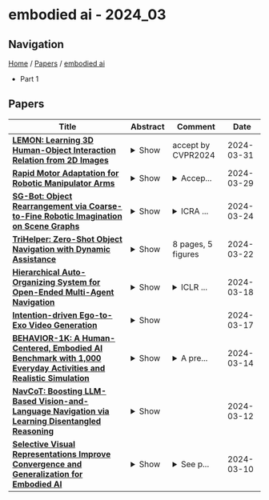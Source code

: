 # embodied ai - 2024_03

## Navigation

[Home](https://lixin97.github.io/arXivRadar) / [Papers](https://lixin97.github.io/arXivRadar/papers) / [embodied ai](https://lixin97.github.io/arXivRadar/papers/embodied_ai)

- Part 1

## Papers

| **Title** | **Abstract** | **Comment** | **Date** |
| --- | --- | --- | --- |
| **[LEMON: Learning 3D Human-Object Interaction Relation from 2D Images](http://arxiv.org/abs/2312.08963v2)** | <details><summary>Show</summary><p>Learning 3D human-object interaction relation is pivotal to embodied AI and interaction modeling. Most existing methods approach the goal by learning to predict isolated interaction elements, e.g., human contact, object affordance, and human-object spatial relation, primarily from the perspective of either the human or the object. Which underexploit certain correlations between the interaction counterparts (human and object), and struggle to address the uncertainty in interactions. Actually, objects' functionalities potentially affect humans' interaction intentions, which reveals what the interaction is. Meanwhile, the interacting humans and objects exhibit matching geometric structures, which presents how to interact. In light of this, we propose harnessing these inherent correlations between interaction counterparts to mitigate the uncertainty and jointly anticipate the above interaction elements in 3D space. To achieve this, we present LEMON (LEarning 3D huMan-Object iNteraction relation), a unified model that mines interaction intentions of the counterparts and employs curvatures to guide the extraction of geometric correlations, combining them to anticipate the interaction elements. Besides, the 3D Interaction Relation dataset (3DIR) is collected to serve as the test bed for training and evaluation. Extensive experiments demonstrate the superiority of LEMON over methods estimating each element in isolation.</p></details> | accept by CVPR2024 | 2024-03-31 |
| **[Rapid Motor Adaptation for Robotic Manipulator Arms](http://arxiv.org/abs/2312.04670v2)** | <details><summary>Show</summary><p>Developing generalizable manipulation skills is a core challenge in embodied AI. This includes generalization across diverse task configurations, encompassing variations in object shape, density, friction coefficient, and external disturbances such as forces applied to the robot. Rapid Motor Adaptation (RMA) offers a promising solution to this challenge. It posits that essential hidden variables influencing an agent's task performance, such as object mass and shape, can be effectively inferred from the agent's action and proprioceptive history. Drawing inspiration from RMA in locomotion and in-hand rotation, we use depth perception to develop agents tailored for rapid motor adaptation in a variety of manipulation tasks. We evaluated our agents on four challenging tasks from the Maniskill2 benchmark, namely pick-and-place operations with hundreds of objects from the YCB and EGAD datasets, peg insertion with precise position and orientation, and operating a variety of faucets and handles, with customized environment variations. Empirical results demonstrate that our agents surpass state-of-the-art methods like automatic domain randomization and vision-based policies, obtaining better generalization performance and sample efficiency.</p></details> | <details><summary>Accep...</summary><p>Accepted at CVPR 2024. 12 pages</p></details> | 2024-03-29 |
| **[SG-Bot: Object Rearrangement via Coarse-to-Fine Robotic Imagination on Scene Graphs](http://arxiv.org/abs/2309.12188v2)** | <details><summary>Show</summary><p>Object rearrangement is pivotal in robotic-environment interactions, representing a significant capability in embodied AI. In this paper, we present SG-Bot, a novel rearrangement framework that utilizes a coarse-to-fine scheme with a scene graph as the scene representation. Unlike previous methods that rely on either known goal priors or zero-shot large models, SG-Bot exemplifies lightweight, real-time, and user-controllable characteristics, seamlessly blending the consideration of commonsense knowledge with automatic generation capabilities. SG-Bot employs a three-fold procedure--observation, imagination, and execution--to adeptly address the task. Initially, objects are discerned and extracted from a cluttered scene during the observation. These objects are first coarsely organized and depicted within a scene graph, guided by either commonsense or user-defined criteria. Then, this scene graph subsequently informs a generative model, which forms a fine-grained goal scene considering the shape information from the initial scene and object semantics. Finally, for execution, the initial and envisioned goal scenes are matched to formulate robotic action policies. Experimental results demonstrate that SG-Bot outperforms competitors by a large margin.</p></details> | <details><summary>ICRA ...</summary><p>ICRA 2024 accepted. Project website: https://sites.google.com/view/sg-bot</p></details> | 2024-03-24 |
| **[TriHelper: Zero-Shot Object Navigation with Dynamic Assistance](http://arxiv.org/abs/2403.15223v1)** | <details><summary>Show</summary><p>Navigating toward specific objects in unknown environments without additional training, known as Zero-Shot object navigation, poses a significant challenge in the field of robotics, which demands high levels of auxiliary information and strategic planning. Traditional works have focused on holistic solutions, overlooking the specific challenges agents encounter during navigation such as collision, low exploration efficiency, and misidentification of targets. To address these challenges, our work proposes TriHelper, a novel framework designed to assist agents dynamically through three primary navigation challenges: collision, exploration, and detection. Specifically, our framework consists of three innovative components: (i) Collision Helper, (ii) Exploration Helper, and (iii) Detection Helper. These components work collaboratively to solve these challenges throughout the navigation process. Experiments on the Habitat-Matterport 3D (HM3D) and Gibson datasets demonstrate that TriHelper significantly outperforms all existing baseline methods in Zero-Shot object navigation, showcasing superior success rates and exploration efficiency. Our ablation studies further underscore the effectiveness of each helper in addressing their respective challenges, notably enhancing the agent's navigation capabilities. By proposing TriHelper, we offer a fresh perspective on advancing the object navigation task, paving the way for future research in the domain of Embodied AI and visual-based navigation.</p></details> | 8 pages, 5 figures | 2024-03-22 |
| **[Hierarchical Auto-Organizing System for Open-Ended Multi-Agent Navigation](http://arxiv.org/abs/2403.08282v2)** | <details><summary>Show</summary><p>Due to the dynamic and unpredictable open-world setting, navigating complex environments in Minecraft poses significant challenges for multi-agent systems. Agents must interact with the environment and coordinate their actions with other agents to achieve common objectives. However, traditional approaches often struggle to efficiently manage inter-agent communication and task distribution, crucial for effective multi-agent navigation. Furthermore, processing and integrating multi-modal information (such as visual, textual, and auditory data) is essential for agents to comprehend their goals and navigate the environment successfully and fully. To address this issue, we design the HAS framework to auto-organize groups of LLM-based agents to complete navigation tasks. In our approach, we devise a hierarchical auto-organizing navigation system, which is characterized by 1) a hierarchical system for multi-agent organization, ensuring centralized planning and decentralized execution; 2) an auto-organizing and intra-communication mechanism, enabling dynamic group adjustment under subtasks; 3) a multi-modal information platform, facilitating multi-modal perception to perform the three navigation tasks with one system. To assess organizational behavior, we design a series of navigation tasks in the Minecraft environment, which includes searching and exploring. We aim to develop embodied organizations that push the boundaries of embodied AI, moving it towards a more human-like organizational structure.</p></details> | <details><summary>ICLR ...</summary><p>ICLR 2024 Workshop on LLM Agents</p></details> | 2024-03-18 |
| **[Intention-driven Ego-to-Exo Video Generation](http://arxiv.org/abs/2403.09194v2)** | <details><summary>Show</summary><p>Ego-to-exo video generation refers to generating the corresponding exocentric video according to the egocentric video, providing valuable applications in AR/VR and embodied AI. Benefiting from advancements in diffusion model techniques, notable progress has been achieved in video generation. However, existing methods build upon the spatiotemporal consistency assumptions between adjacent frames, which cannot be satisfied in the ego-to-exo scenarios due to drastic changes in views. To this end, this paper proposes an Intention-Driven Ego-to-exo video generation framework (IDE) that leverages action intention consisting of human movement and action description as view-independent representation to guide video generation, preserving the consistency of content and motion. Specifically, the egocentric head trajectory is first estimated through multi-view stereo matching. Then, cross-view feature perception module is introduced to establish correspondences between exo- and ego- views, guiding the trajectory transformation module to infer human full-body movement from the head trajectory. Meanwhile, we present an action description unit that maps the action semantics into the feature space consistent with the exocentric image. Finally, the inferred human movement and high-level action descriptions jointly guide the generation of exocentric motion and interaction content (i.e., corresponding optical flow and occlusion maps) in the backward process of the diffusion model, ultimately warping them into the corresponding exocentric video. We conduct extensive experiments on the relevant dataset with diverse exo-ego video pairs, and our IDE outperforms state-of-the-art models in both subjective and objective assessments, demonstrating its efficacy in ego-to-exo video generation.</p></details> |  | 2024-03-17 |
| **[BEHAVIOR-1K: A Human-Centered, Embodied AI Benchmark with 1,000 Everyday Activities and Realistic Simulation](http://arxiv.org/abs/2403.09227v1)** | <details><summary>Show</summary><p>We present BEHAVIOR-1K, a comprehensive simulation benchmark for human-centered robotics. BEHAVIOR-1K includes two components, guided and motivated by the results of an extensive survey on "what do you want robots to do for you?". The first is the definition of 1,000 everyday activities, grounded in 50 scenes (houses, gardens, restaurants, offices, etc.) with more than 9,000 objects annotated with rich physical and semantic properties. The second is OMNIGIBSON, a novel simulation environment that supports these activities via realistic physics simulation and rendering of rigid bodies, deformable bodies, and liquids. Our experiments indicate that the activities in BEHAVIOR-1K are long-horizon and dependent on complex manipulation skills, both of which remain a challenge for even state-of-the-art robot learning solutions. To calibrate the simulation-to-reality gap of BEHAVIOR-1K, we provide an initial study on transferring solutions learned with a mobile manipulator in a simulated apartment to its real-world counterpart. We hope that BEHAVIOR-1K's human-grounded nature, diversity, and realism make it valuable for embodied AI and robot learning research. Project website: https://behavior.stanford.edu.</p></details> | <details><summary>A pre...</summary><p>A preliminary version was published at 6th Conference on Robot Learning (CoRL 2022)</p></details> | 2024-03-14 |
| **[NavCoT: Boosting LLM-Based Vision-and-Language Navigation via Learning Disentangled Reasoning](http://arxiv.org/abs/2403.07376v1)** | <details><summary>Show</summary><p>Vision-and-Language Navigation (VLN), as a crucial research problem of Embodied AI, requires an embodied agent to navigate through complex 3D environments following natural language instructions. Recent research has highlighted the promising capacity of large language models (LLMs) in VLN by improving navigational reasoning accuracy and interpretability. However, their predominant use in an offline manner usually suffers from substantial domain gap between the VLN task and the LLM training corpus. This paper introduces a novel strategy called Navigational Chain-of-Thought (NavCoT), where we fulfill parameter-efficient in-domain training to enable self-guided navigational decision, leading to a significant mitigation of the domain gap in a cost-effective manner. Specifically, at each timestep, the LLM is prompted to forecast the navigational chain-of-thought by: 1) acting as a world model to imagine the next observation according to the instruction, 2) selecting the candidate observation that best aligns with the imagination, and 3) determining the action based on the reasoning from the prior steps. Through constructing formalized labels for training, the LLM can learn to generate desired and reasonable chain-of-thought outputs for improving the action decision. Experimental results across various training settings and popular VLN benchmarks (e.g., Room-to-Room (R2R), Room-across-Room (RxR), Room-for-Room (R4R)) show the significant superiority of NavCoT over the direct action prediction variants. Through simple parameter-efficient finetuning, our NavCoT outperforms a recent GPT4-based approach with ~7% relative improvement on the R2R dataset. We believe that NavCoT will help unlock more task-adaptive and scalable LLM-based embodied agents, which are helpful for developing real-world robotics applications. Code is available at https://github.com/expectorlin/NavCoT.</p></details> |  | 2024-03-12 |
| **[Selective Visual Representations Improve Convergence and Generalization for Embodied AI](http://arxiv.org/abs/2311.04193v2)** | <details><summary>Show</summary><p>Embodied AI models often employ off the shelf vision backbones like CLIP to encode their visual observations. Although such general purpose representations encode rich syntactic and semantic information about the scene, much of this information is often irrelevant to the specific task at hand. This introduces noise within the learning process and distracts the agent's focus from task-relevant visual cues. Inspired by selective attention in humans-the process through which people filter their perception based on their experiences, knowledge, and the task at hand-we introduce a parameter-efficient approach to filter visual stimuli for embodied AI. Our approach induces a task-conditioned bottleneck using a small learnable codebook module. This codebook is trained jointly to optimize task reward and acts as a task-conditioned selective filter over the visual observation. Our experiments showcase state-of-the-art performance for object goal navigation and object displacement across 5 benchmarks, ProcTHOR, ArchitecTHOR, RoboTHOR, AI2-iTHOR, and ManipulaTHOR. The filtered representations produced by the codebook are also able generalize better and converge faster when adapted to other simulation environments such as Habitat. Our qualitative analyses show that agents explore their environments more effectively and their representations retain task-relevant information like target object recognition while ignoring superfluous information about other objects. Code and pretrained models are available at our project website: https://embodied-codebook.github.io.</p></details> | <details><summary>See p...</summary><p>See project website: https://embodied-codebook.github.io</p></details> | 2024-03-10 |